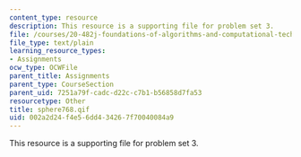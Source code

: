 ```yaml
---
content_type: resource
description: This resource is a supporting file for problem set 3.
file: /courses/20-482j-foundations-of-algorithms-and-computational-techniques-in-systems-biology-spring-2006/002a2d24f4e56dd434267f70040084a9_sphere768.qif
file_type: text/plain
learning_resource_types:
- Assignments
ocw_type: OCWFile
parent_title: Assignments
parent_type: CourseSection
parent_uid: 7251a79f-cadc-d22c-c7b1-b56858d7fa53
resourcetype: Other
title: sphere768.qif
uid: 002a2d24-f4e5-6dd4-3426-7f70040084a9
---
```

This resource is a supporting file for problem set 3.

